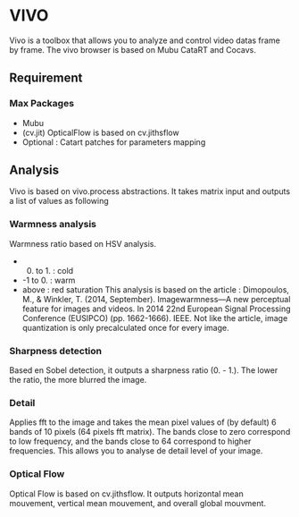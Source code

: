 # VIVO 
Vivo is a toolbox that allows you to analyze and control video datas frame by frame.
The vivo browser is based on Mubu CataRT and Cocavs.

## Requirement
### Max Packages 
* Mubu
* (cv.jit) OpticalFlow is based on cv.jithsflow
* Optional : Catart patches for parameters mapping

## Analysis 
Vivo is based on vivo.process abstractions. It takes matrix input and outputs a list of values as following 

### Warmness analysis 
Warmness ratio based on HSV analysis. 
* 0. to 1. : cold
* -1 to 0. : warm
* above : red saturation
This analysis is based on the article : Dimopoulos, M., & Winkler, T. (2014, September). Imagewarmness—A new perceptual feature for images and videos. In 2014 22nd European Signal Processing Conference (EUSIPCO) (pp. 1662-1666). IEEE.
Not like the article, image quantization is only precalculated once for every image.

### Sharpness detection
Based en Sobel detection, it outputs a sharpness ratio (0. - 1.). The lower the ratio, the more blurred the image.

### Detail
Applies fft to the image and takes the mean pixel values of (by default) 6 bands of 10 pixels (64 pixels fft matrix). The bands close to zero correspond to low frequency, and the bands close to 64 correspond to higher frequencies.
This allows you to analyse de detail level of your image. 

### Optical Flow
Optical Flow is based on cv.jithsflow. It outputs horizontal mean mouvement, vertical mean mouvement, and overall global mouvment.

